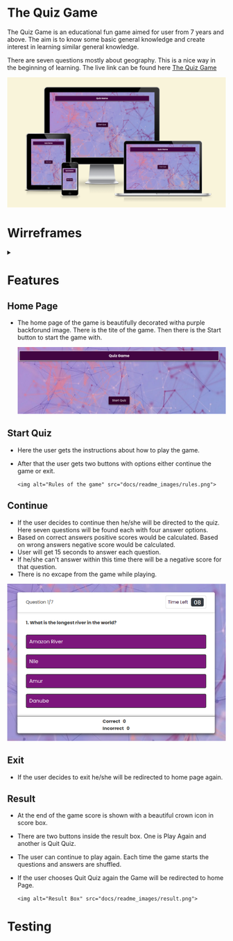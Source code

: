 # The Quiz Game

The Quiz Game is an educational fun game aimed for user from 7 years and above. The aim is to know some basic general knowledge and create
interest in learning similar general knowledge. 

There are seven questions mostly about geography. This is a nice way in the beginning of learning.
The live link can be found here [The Quiz Game](https://farhatamannaislam.github.io/Quiz-Game/)

 <img alt="Quiz Game" src="docs/readme_images/responsitor.png">


# Wirreframes

<details>

<summary></summary>

### Desktop Wireframe 

 <img alt="Quiz Game" src="docs/wireframe/desktopwireframe1.png">

</details>

# Features

## Home Page

* The home page of the game is beautifully decorated witha purple backforund image. There is the tite of the game.
  Then there is the Start button to start the game with.

  <img alt="Home Page" src="docs/readme_images/homepage.png">

## Start Quiz

* Here the user gets the instructions about how to play the game.
* After that the user gets two buttons with options either continue the game or exit.

      <img alt="Rules of the game" src="docs/readme_images/rules.png">

## Continue

* If the user decides to continue then he/she will be directed to the quiz. Here seven questions will be found each with four
answer options.
* Based on correct answers positive scores would be calculated. Based on wrong answers negative score would be calculated.
* User will get 15 seconds to answer each question.
* If he/she can't answer within this time there will be a negative score for that question.
* There is no excape from the game while playing.

<img alt="Questions and answer options" src="docs/readme_images/questionanswer.png">

## Exit

* If the user decides to exit he/she will be redirected to home page again.

## Result

* At the end of the game score is shown with a beautiful crown icon in score box.
* There are two buttons inside the result box. One is Play Again and another is Quit Quiz.
* The user can continue to play again. Each time the game starts the questions and answers are shuffled.
* If the user chooses Quit Quiz again the Game will be redirected to home Page.

      <img alt="Result Box" src="docs/readme_images/result.png">


# Testing







